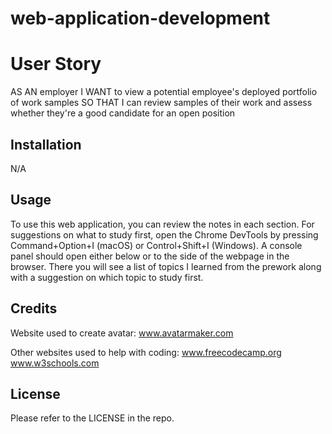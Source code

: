 # web-application-development
# User Story
AS AN employer
I WANT to view a potential employee's deployed portfolio of work samples
SO THAT I can review samples of their work and assess whether they're a good candidate for an open position

## Installation

N/A

## Usage

To use this web application, you can review the notes in each section. For suggestions on what to study first, open the Chrome DevTools by pressing Command+Option+I (macOS) or Control+Shift+I (Windows). A console panel should open either below or to the side of the webpage in the browser. There you will see a list of topics I learned from the prework along with a suggestion on which topic to study first.

## Credits

Website used to create avatar: 
www.avatarmaker.com

Other websites used to help with coding:
www.freecodecamp.org
www.w3schools.com

## License

Please refer to the LICENSE in the repo.
